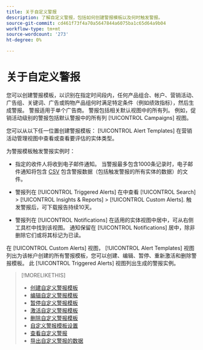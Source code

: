 ```yaml
---
title: 关于自定义警报
description: 了解自定义警报，包括如何创建警报模板以及何时触发警报。
source-git-commit: cd461f73f4a70a5647844a6075ba1c65d64a9b04
workflow-type: tm+mt
source-wordcount: '273'
ht-degree: 0%

---
```


# 关于自定义警报

您可以创建警报模板，以识别在指定时间段内，任何产品组合、帐户、营销活动、广告组、关键词、广告或购物产品组何时满足特定条件（例如绩效指标），然后生成警报。 警报适用于单个广告商。 警报包括相关默认视图中的所有列。 例如，促销活动级别的警报包括默认警报中的所有列 [!UICONTROL Campaigns] 视图。

您可以从以下任一位置创建警报模板： [!UICONTROL Alert Templates] 在营销活动管理视图中查看或查看要评估的实体类型。

为警报模板触发警报实例时：

* 指定的收件人将收到电子邮件通知。 当警报最多包含1000条记录时，电子邮件通知将包含 [CSV](/help/search-social-commerce/glossary.md#c-d) 包含警报数据（包括触发警报的所有实体的数据）的文件。

* 警报列在 [!UICONTROL Triggered Alerts] 在中查看 [!UICONTROL Search] > [!UICONTROL Insights & Reports] > [!UICONTROL Custom Alerts]. 触发警报后，可下载报告持续10天。

* 警报列在 [!UICONTROL Notifications] 在适用的实体视图中居中，可从右侧工具栏中找到该视图。 通知保留在 [!UICONTROL Notifications] 居中，除非删除它们或将其标记为已读。

在 [!UICONTROL Custom Alerts] 视图， [!UICONTROL Alert Templates] 视图列出为该帐户创建的所有警报模板，您可以创建、编辑、暂停、重新激活和删除警报模板。 此 [!UICONTROL Triggered Alerts] 视图列出生成的警报实例。

>[!MORELIKETHIS]
>
>* [创建自定义警报模板](alert-template-create.md)
>* [编辑自定义警报模板](alert-template-edit.md)
>* [暂停自定义警报模板](alert-template-pause.md)
>* [激活自定义警报模板](alert-template-activate.md)
>* [删除自定义警报模板](alert-template-delete.md)
>* [自定义警报模板设置](alert-template-settings.md)
>* [查看自定义警报](alert-view.md)
>* [导出自定义警报的数据](alert-export-data.md)

